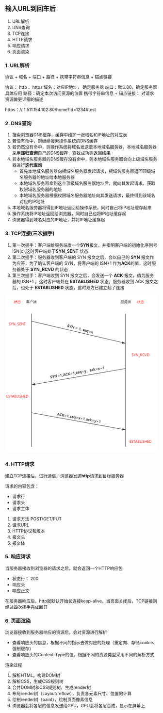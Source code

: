 ## 输入URL到回车后

1. URL解析
2. DNS查询
3. TCP连接
4. HTTP请求
5. 响应请求
6. 页面渲染


### 1. URL解析
协议 + 域名 + 端口 + 路径 + 携带字符串信息 + 锚点链接

协议： http 、https
域名：对应IP地址， 确定服务器
端口：默认80，确定服务器具体应用
路径：确定本次访问资源的位置
携带字符串信息 + 锚点链接： 对请求资源做更详细的描述

https：// 1.511.154.102:80/home?id=1234#test

### 2. DNS查询
1. 搜索浏览器DNS缓存，缓存中维护一张域名和IP地址的对应表
2. 若没有命中，则继续搜索操作系统的DNS缓存
3. 若仍然没有命中，则操作系统将域名发送至本地域名服务器，本地域名服务器采用**递归查询**自己的DNS缓存，查找成功则返回结果
4. 若本地域名服务器的DNS缓存没有命中，则本地域名服务器会向上级域名服务器进行**迭代查询**
    - 首先本地域名服务器向根域名服务器发起请求，根域名服务器返回顶级域名服务器的地址给本地服务器
    - 本地域名服务器拿到这个顶级域名服务器地址后，就向其发起请求，获取权限域名服务器的地址
    - 本地域名服务器根据权限域名服务器地址向其发送请求，最终得到该域名对应的IP地址
5. 本地域名服务器将得到IP地址返回给操作系统，同时自己将IP地址缓存起来
6. 操作系统将IP地址返回给浏览器，同时自己也将IP地址缓存起
7. 浏览器得到域名对应的IP地址，并将IP地址缓存起

### 3. TCP连接(三次握手)
1. 第一次握手：客户端给服务端发一个**SYN**报文，并指明客户端的初始化序列号ISN(c),这时客户端处于**SYN_SENT** 状态
2. 第二次握手：服务器收到客户端的 SYN 报文之后，会以自己的 **SYN** 报文作为应答，为了确认客户端的 SYN，将客户端的 ISN+1 作为**ACK**的值，这时服务器处于 **SYN_RCVD** 的状态
3. 第三次握手：客户端收到 SYN 报文之后，会发送一个 **ACK** 报文，值为服务器的 ISN+1 。这时客户端处在 **ESTABLISHED** 状态。服务器收到 ACK 报文之后，也处于 **ESTABLISHED** 状态，这时双方已建立起了连接

![图片](../../../public/http3.png)

### 4. HTTP请求
建立TCP连接后，进行通信，浏览器发送**http**请求到目标服务器

请求的内容包含：
- 请求行
- 请求头
- 请求主体

1. 请求方法 POST/GET/PUT
2. 请求URL
3. HTTP协议和版本
4. 报文头
5. 报文体

### 5. 响应请求
当服务器接收到浏览器的请求之后，就会返回一个HTTP响应包

- 状态行： 200
- 响应头
- 响应正文

在服务器响应后，http就默认开始长连接keep-alive，当页面关闭后，TCP链接则经过四次挥手完成断开

### 6. 页面渲染
浏览器接收到服务器响应的资源后，会对资源进行解析

- 查看响应头的信息，根据不同的指示去做对应的处理（重定向、存储cookie、强制缓存）
- 查看响应头的Content-Type的值，根据不同的资源类型采用不同的解析方式

渲染过程
1. 解析HTML，构建DOM树
2. 解析CSS，生成CSS规则树
3. 合并DOM树和CSS规则树，生成render树
4. 布局render树（Layout/reflow），负责各元素尺寸、位置的计算
5. 绘制render树（paint），绘制页面像素信息
6. 浏览器会将各层的信息发送给GPU，GPU会将各层合成，显示在屏幕上
